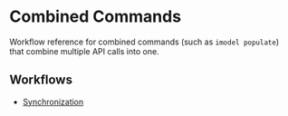 # Combined Commands

Workflow reference for combined commands (such as `imodel populate`) that combine multiple API calls into one.

## Workflows

- [Synchronization](combined-commands/synchronization.md)
